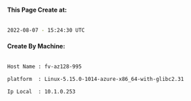 
   
#### This Page Create at:

```bash

2022-08-07 - 15:24:30 UTC

```

#### Create By Machine:

```bash

Host Name : fv-az128-995

platform  : Linux-5.15.0-1014-azure-x86_64-with-glibc2.31

Ip Local  : 10.1.0.253

```

